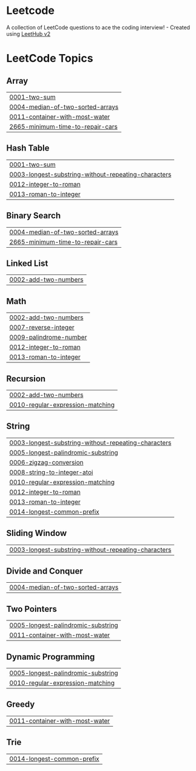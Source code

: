 # Leetcode
A collection of LeetCode questions to ace the coding interview! - Created using [LeetHub v2](https://github.com/arunbhardwaj/LeetHub-2.0)

<!---LeetCode Topics Start-->
# LeetCode Topics
## Array
|  |
| ------- |
| [0001-two-sum](https://github.com/ThibaultHareau/Leetcode/tree/master/0001-two-sum) |
| [0004-median-of-two-sorted-arrays](https://github.com/ThibaultHareau/Leetcode/tree/master/0004-median-of-two-sorted-arrays) |
| [0011-container-with-most-water](https://github.com/ThibaultHareau/Leetcode/tree/master/0011-container-with-most-water) |
| [2665-minimum-time-to-repair-cars](https://github.com/ThibaultHareau/Leetcode/tree/master/2665-minimum-time-to-repair-cars) |
## Hash Table
|  |
| ------- |
| [0001-two-sum](https://github.com/ThibaultHareau/Leetcode/tree/master/0001-two-sum) |
| [0003-longest-substring-without-repeating-characters](https://github.com/ThibaultHareau/Leetcode/tree/master/0003-longest-substring-without-repeating-characters) |
| [0012-integer-to-roman](https://github.com/ThibaultHareau/Leetcode/tree/master/0012-integer-to-roman) |
| [0013-roman-to-integer](https://github.com/ThibaultHareau/Leetcode/tree/master/0013-roman-to-integer) |
## Binary Search
|  |
| ------- |
| [0004-median-of-two-sorted-arrays](https://github.com/ThibaultHareau/Leetcode/tree/master/0004-median-of-two-sorted-arrays) |
| [2665-minimum-time-to-repair-cars](https://github.com/ThibaultHareau/Leetcode/tree/master/2665-minimum-time-to-repair-cars) |
## Linked List
|  |
| ------- |
| [0002-add-two-numbers](https://github.com/ThibaultHareau/Leetcode/tree/master/0002-add-two-numbers) |
## Math
|  |
| ------- |
| [0002-add-two-numbers](https://github.com/ThibaultHareau/Leetcode/tree/master/0002-add-two-numbers) |
| [0007-reverse-integer](https://github.com/ThibaultHareau/Leetcode/tree/master/0007-reverse-integer) |
| [0009-palindrome-number](https://github.com/ThibaultHareau/Leetcode/tree/master/0009-palindrome-number) |
| [0012-integer-to-roman](https://github.com/ThibaultHareau/Leetcode/tree/master/0012-integer-to-roman) |
| [0013-roman-to-integer](https://github.com/ThibaultHareau/Leetcode/tree/master/0013-roman-to-integer) |
## Recursion
|  |
| ------- |
| [0002-add-two-numbers](https://github.com/ThibaultHareau/Leetcode/tree/master/0002-add-two-numbers) |
| [0010-regular-expression-matching](https://github.com/ThibaultHareau/Leetcode/tree/master/0010-regular-expression-matching) |
## String
|  |
| ------- |
| [0003-longest-substring-without-repeating-characters](https://github.com/ThibaultHareau/Leetcode/tree/master/0003-longest-substring-without-repeating-characters) |
| [0005-longest-palindromic-substring](https://github.com/ThibaultHareau/Leetcode/tree/master/0005-longest-palindromic-substring) |
| [0006-zigzag-conversion](https://github.com/ThibaultHareau/Leetcode/tree/master/0006-zigzag-conversion) |
| [0008-string-to-integer-atoi](https://github.com/ThibaultHareau/Leetcode/tree/master/0008-string-to-integer-atoi) |
| [0010-regular-expression-matching](https://github.com/ThibaultHareau/Leetcode/tree/master/0010-regular-expression-matching) |
| [0012-integer-to-roman](https://github.com/ThibaultHareau/Leetcode/tree/master/0012-integer-to-roman) |
| [0013-roman-to-integer](https://github.com/ThibaultHareau/Leetcode/tree/master/0013-roman-to-integer) |
| [0014-longest-common-prefix](https://github.com/ThibaultHareau/Leetcode/tree/master/0014-longest-common-prefix) |
## Sliding Window
|  |
| ------- |
| [0003-longest-substring-without-repeating-characters](https://github.com/ThibaultHareau/Leetcode/tree/master/0003-longest-substring-without-repeating-characters) |
## Divide and Conquer
|  |
| ------- |
| [0004-median-of-two-sorted-arrays](https://github.com/ThibaultHareau/Leetcode/tree/master/0004-median-of-two-sorted-arrays) |
## Two Pointers
|  |
| ------- |
| [0005-longest-palindromic-substring](https://github.com/ThibaultHareau/Leetcode/tree/master/0005-longest-palindromic-substring) |
| [0011-container-with-most-water](https://github.com/ThibaultHareau/Leetcode/tree/master/0011-container-with-most-water) |
## Dynamic Programming
|  |
| ------- |
| [0005-longest-palindromic-substring](https://github.com/ThibaultHareau/Leetcode/tree/master/0005-longest-palindromic-substring) |
| [0010-regular-expression-matching](https://github.com/ThibaultHareau/Leetcode/tree/master/0010-regular-expression-matching) |
## Greedy
|  |
| ------- |
| [0011-container-with-most-water](https://github.com/ThibaultHareau/Leetcode/tree/master/0011-container-with-most-water) |
## Trie
|  |
| ------- |
| [0014-longest-common-prefix](https://github.com/ThibaultHareau/Leetcode/tree/master/0014-longest-common-prefix) |
<!---LeetCode Topics End-->